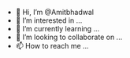 - 👋 Hi, I’m @Amitbhadwal
- 👀 I’m interested in ...
- 🌱 I’m currently learning ...
- 💞️ I’m looking to collaborate on ...
- 📫 How to reach me ...

<!---
Amitbhadwal/Amitbhadwal is a ✨ special ✨ repository because its `README.md` (this file) appears on your GitHub profile.
You can click the Preview link to take a look at your changes.
--->
